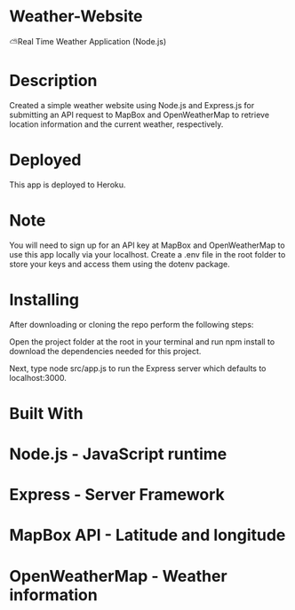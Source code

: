 # Weather-Website
⛅Real Time Weather Application (Node.js)

# Description
Created a simple weather website using Node.js and Express.js for submitting an API request to MapBox and OpenWeatherMap to retrieve location information and the current weather, respectively.

# Deployed
This app is deployed to Heroku.

# Note
You will need to sign up for an API key at MapBox and OpenWeatherMap to use this app locally via your localhost. Create a .env file in the root folder to store your keys and access them using the dotenv package.

# Installing
After downloading or cloning the repo perform the following steps:

Open the project folder at the root in your terminal and run npm install to download the dependencies needed for this project.

Next, type node src/app.js to run the Express server which defaults to localhost:3000.

# Built With
# Node.js - JavaScript runtime
# Express - Server Framework
# MapBox API - Latitude and longitude
# OpenWeatherMap - Weather information
